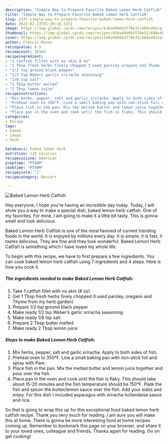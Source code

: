 ```yaml
---
description: "Simple Way to Prepare Favorite Baked Lemon Herb Catfish"
title: "Simple Way to Prepare Favorite Baked Lemon Herb Catfish"
slug: 2147-simple-way-to-prepare-favorite-baked-lemon-herb-catfish
date: 2022-02-23T01:39:19.537Z
image: https://img-global.cpcdn.com/recipes/b36addb6b3f76e32/680x482cq70/baked-lemon-herb-catfish-recipe-main-photo.jpg
thumbnail: https://img-global.cpcdn.com/recipes/b36addb6b3f76e32/680x482cq70/baked-lemon-herb-catfish-recipe-main-photo.jpg
cover: https://img-global.cpcdn.com/recipes/b36addb6b3f76e32/680x482cq70/baked-lemon-herb-catfish-recipe-main-photo.jpg
author: Francis Munoz
ratingvalue: 4.5
reviewcount: 36104
recipeingredient:
- "1 catfish fillet with no skin 8 oz"
- "1 Tbsp fresh herbs finely chopped I used parsley oregano and Thyme from my herb garden"
- "1/2 tsp ground black pepper"
- "1/2 tsp Webers garlic sriracha seasoning"
- "1/8 tsp salt"
- "2 Tbsp butter melted"
- "2 Tbsp lemon juice"
recipeinstructions:
- "Mix herbs, pepper, salt and garlic sriracha. Apply to both sides of fish."
- "Preheat oven to 350°F. Line a small baking pan with non-stick foil and spray with Pam."
- "Place fish in the pan. Mix the melted butter and lemon juice together and pour over the fish."
- "Place pan in the oven and cook until the fish is flaky. This should take about 15-20 minutes and the fish temperature should be 150°F. Plate the fish and spoon the butter/lemon sauce over the fish. Add your sides and enjoy. For this dish I included asparagus with sriracha hollandaise sauce and rice."
categories:
- Recipe
tags:
- baked
- lemon
- herb

katakunci: baked lemon herb 
nutrition: 119 calories
recipecuisine: American
preptime: "PT40M"
cooktime: "PT49M"
recipeyield: "2"
recipecategory: Dessert

---
```



![Baked Lemon Herb Catfish](https://img-global.cpcdn.com/recipes/b36addb6b3f76e32/680x482cq70/baked-lemon-herb-catfish-recipe-main-photo.jpg)

Hey everyone, I hope you're having an incredible day today. Today, I will show you a way to make a special dish, baked lemon herb catfish. One of my favorites. For mine, I am going to make it a little bit tasty. This is gonna smell and look delicious.



Baked Lemon Herb Catfish is one of the most favored of current trending foods in the world. It is enjoyed by millions every day. It is simple, it is fast, it tastes delicious. They are fine and they look wonderful. Baked Lemon Herb Catfish is something which I have loved my whole life.


To begin with this recipe, we have to first prepare a few ingredients. You can cook baked lemon herb catfish using 7 ingredients and 4 steps. Here is how you cook it.

<!--inarticleads1-->

##### The ingredients needed to make Baked Lemon Herb Catfish:

1. Take 1 catfish fillet with no skin (8 oz)
1. Get 1 Tbsp fresh herbs finely chopped (I used parsley, oregano and Thyme from my herb garden)
1. Prepare 1/2 tsp ground black pepper
1. Make ready 1/2 tsp Weber’s garlic sriracha seasoning
1. Make ready 1/8 tsp salt
1. Prepare 2 Tbsp butter melted
1. Make ready 2 Tbsp lemon juice




<!--inarticleads2-->

##### Steps to make Baked Lemon Herb Catfish:

1. Mix herbs, pepper, salt and garlic sriracha. Apply to both sides of fish.
1. Preheat oven to 350°F. Line a small baking pan with non-stick foil and spray with Pam.
1. Place fish in the pan. Mix the melted butter and lemon juice together and pour over the fish.
1. Place pan in the oven and cook until the fish is flaky. This should take about 15-20 minutes and the fish temperature should be 150°F. Plate the fish and spoon the butter/lemon sauce over the fish. Add your sides and enjoy. For this dish I included asparagus with sriracha hollandaise sauce and rice.




So that is going to wrap this up for this exceptional food baked lemon herb catfish recipe. Thank you very much for reading. I am sure you will make this at home. There is gonna be more interesting food at home recipes coming up. Remember to bookmark this page on your browser, and share it to your loved ones, colleague and friends. Thanks again for reading. Go on get cooking!
